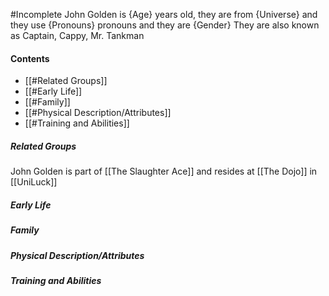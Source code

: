 #Incomplete
John Golden is {Age} years old, they are from {Universe} and they use {Pronouns} pronouns and they are {Gender}
They are also known as Captain, Cappy, Mr. Tankman
#### Contents
- [[#Related Groups]]
- [[#Early Life]]
- [[#Family]]
- [[#Physical Description/Attributes]]
- [[#Training and Abilities]]
##### Related Groups
John Golden is part of [[The Slaughter Ace]] and resides at [[The Dojo]] in [[UniLuck]]
##### Early Life

##### Family

##### Physical Description/Attributes

##### Training and Abilities
